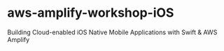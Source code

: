 # aws-amplify-workshop-iOS
Building Cloud-enabled iOS Native Mobile Applications with Swift &amp; AWS Amplify
